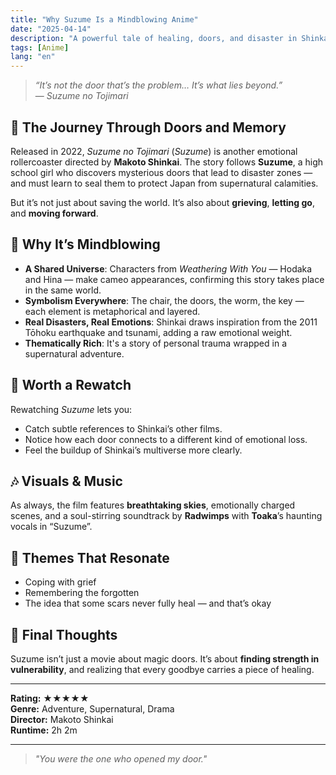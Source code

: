 ```yaml
---
title: "Why Suzume Is a Mindblowing Anime"
date: "2025-04-14"
description: "A powerful tale of healing, doors, and disaster in Shinkai’s shared universe."
tags: [Anime]
lang: "en"
---
```


> _“It’s not the door that’s the problem… It’s what lies beyond.”_  
> — _Suzume no Tojimari_

## 🚪 The Journey Through Doors and Memory

Released in 2022, _Suzume no Tojimari_ (_Suzume_) is another emotional rollercoaster directed by **Makoto Shinkai**. The story follows **Suzume**, a high school girl who discovers mysterious doors that lead to disaster zones — and must learn to seal them to protect Japan from supernatural calamities.

But it’s not just about saving the world. It’s also about **grieving**, **letting go**, and **moving forward**.

## 🧠 Why It’s Mindblowing

- **A Shared Universe**: Characters from _Weathering With You_ — Hodaka and Hina — make cameo appearances, confirming this story takes place in the same world.
- **Symbolism Everywhere**: The chair, the doors, the worm, the key — each element is metaphorical and layered.
- **Real Disasters, Real Emotions**: Shinkai draws inspiration from the 2011 Tōhoku earthquake and tsunami, adding a raw emotional weight.
- **Thematically Rich**: It's a story of personal trauma wrapped in a supernatural adventure.

## 🔁 Worth a Rewatch

Rewatching _Suzume_ lets you:

- Catch subtle references to Shinkai’s other films.
- Notice how each door connects to a different kind of emotional loss.
- Feel the buildup of Shinkai’s multiverse more clearly.

## 🎶 Visuals & Music

As always, the film features **breathtaking skies**, emotionally charged scenes, and a soul-stirring soundtrack by **Radwimps** with **Toaka**’s haunting vocals in “Suzume”.

## 🧵 Themes That Resonate

- Coping with grief
- Remembering the forgotten
- The idea that some scars never fully heal — and that’s okay

## 🌟 Final Thoughts

Suzume isn’t just a movie about magic doors. It’s about **finding strength in vulnerability**, and realizing that every goodbye carries a piece of healing.

---

**Rating:** ★★★★★  
**Genre:** Adventure, Supernatural, Drama  
**Director:** Makoto Shinkai  
**Runtime:** 2h 2m

---

> _"You were the one who opened my door."_
